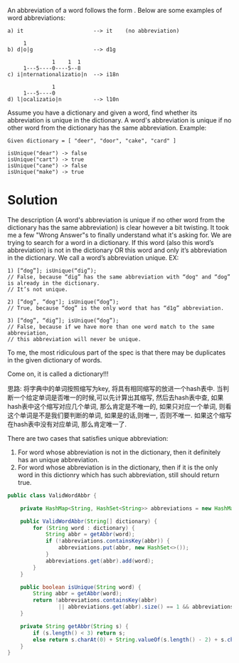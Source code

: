 An abbreviation of a word follows the form <first letter><number><last letter>. 
Below are some examples of word abbreviations:
```
a) it                      --> it    (no abbreviation)

     1
b) d|o|g                   --> d1g

              1    1  1
     1---5----0----5--8
c) i|nternationalizatio|n  --> i18n

              1
     1---5----0
d) l|ocalizatio|n          --> l10n
```

Assume you have a dictionary and given a word, find whether its abbreviation is unique in the dictionary. 
A word's abbreviation is unique if no other word from the dictionary has the same abbreviation.
Example: 

```
Given dictionary = [ "deer", "door", "cake", "card" ]

isUnique("dear") -> false
isUnique("cart") -> true
isUnique("cane") -> false
isUnique("make") -> true
```


# Solution

The description (A word's abbreviation is unique if no other word from the dictionary has the same abbreviation) 
is clear however a bit twisting. It took me a few "Wrong Answer"s to finally understand what it's asking for.
We are trying to search for a word in a dictionary. If this word (also this word’s abbreviation) 
is not in the dictionary OR this word and only it’s abbreviation in the dictionary. 
We call a word’s abbreviation unique.
EX:
```
1) [“dog”]; isUnique(“dig”);   
// False, because “dig” has the same abbreviation with “dog" and “dog” is already in the dictionary. 
// It’s not unique.

2) [“dog”, “dog"]; isUnique(“dog”);  
// True, because “dog” is the only word that has “d1g” abbreviation.

3) [“dog”, “dig”]; isUnique(“dog”);   
// False, because if we have more than one word match to the same abbreviation, 
// this abbreviation will never be unique.
```

To me, the most ridiculous part of the spec is that there may be duplicates in the given dictionary of words.

Come on, it is called a dictionary!!!

思路: 将字典中的单词按照缩写为key, 将具有相同缩写的放进一个hash表中. 当判断一个给定单词是否唯一的时候,可以先计算出其缩写, 然后去hash表中查, 如果hash表中这个缩写对应几个单词, 那么肯定是不唯一的, 如果只对应一个单词, 则看这个单词是不是我们要判断的单词, 如果是的话,则唯一, 否则不唯一. 如果这个缩写在hash表中没有对应单词, 那么肯定唯一了.

There are two cases that satisfies unique abbreviation:

1. For word whose abbreviation is not in the dictionary, then it definitely has an unique abbreviation.
2. For word whose abbreviation is in the dictionary, then if it is the only word in this dictionry which has such abbreviation, still should return true.

```java
public class ValidWordAbbr {

    private HashMap<String, HashSet<String>> abbreviations = new HashMap<>();

    public ValidWordAbbr(String[] dictionary) {
        for (String word : dictionary) {
            String abbr = getAbbr(word);
            if (!abbreviations.containsKey(abbr)) {
                abbreviations.put(abbr, new HashSet<>());
            }
            abbreviations.get(abbr).add(word);
        }
    }

    public boolean isUnique(String word) {
        String abbr = getAbbr(word);
        return !abbreviations.containsKey(abbr)
                || abbreviations.get(abbr).size() == 1 && abbreviations.get(abbr).contains(word);
    }

    private String getAbbr(String s) {
        if (s.length() < 3) return s;
        else return s.charAt(0) + String.valueOf(s.length() - 2) + s.charAt(s.length() - 1);
    }
}
```
